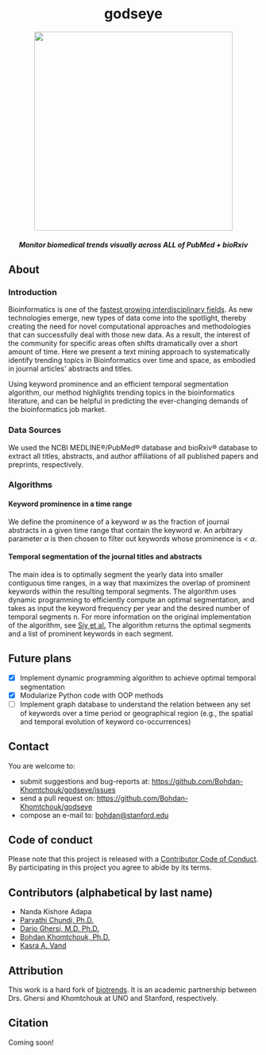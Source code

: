 <div align="center">

# godseye

<img src="https://user-images.githubusercontent.com/9893806/40345517-55dc748c-5d4e-11e8-821c-7a12ad772000.png" height="400" width="400">

##### Monitor biomedical trends visually across ALL of PubMed + bioRxiv

</div>

## About

### Introduction
Bioinformatics is one of the [fastest growing interdisciplinary fields](http://science.sciencemag.org/content/344/6189/1303). As new technologies emerge, new types of data come into the spotlight, thereby creating the need for novel computational approaches and methodologies that can successfully deal with those new data. As a result, the interest of the community for specific areas often shifts dramatically over a short amount of time. Here we present a text mining approach to systematically identify trending topics in Bioinformatics over time and space, as embodied in journal articles' abstracts and titles.

Using keyword prominence and an efficient temporal segmentation algorithm, our method highlights trending topics in the bioinformatics literature, and can be helpful in predicting the ever-changing demands of the bioinformatics job market.

### Data Sources
We used the NCBI MEDLINE®/PubMed® database and bioRxiv® database to extract all titles, abstracts, and author affiliations of all published papers and preprints, respectively.

### Algorithms
#### Keyword prominence in a time range
We define the prominence of a keyword _w_ as the fraction of journal abstracts in a given time range that contain the keyword _w_. An arbitrary parameter _α_ is then chosen to filter out keywords whose prominence is _<_ _α_.

#### Temporal segmentation of the journal titles and abstracts
The main idea is to optimally segment the yearly data into smaller contiguous time ranges, in a way that maximizes the overlap of prominent keywords within the resulting temporal segments. The algorithm uses dynamic programming to efficiently compute an optimal segmentation, and takes as input the keyword frequency per year and the desired number of temporal segments n. For more information on the original implementation of the algorithm, see [Siy et al.](https://dl.acm.org/citation.cfm?id=1379054)  The algorithm returns the optimal segments and a list of prominent keywords in each segment.

## Future plans

- [x] Implement dynamic programming algorithm to achieve optimal temporal segmentation
- [x] Modularize Python code with OOP methods
- [ ] Implement graph database to understand the relation between any set of keywords over a time period or geographical region (e.g., the spatial and temporal evolution of keyword co-occurrences)

## Contact
You are welcome to:

* submit suggestions and bug-reports at: <https://github.com/Bohdan-Khomtchouk/godseye/issues>
* send a pull request on: <https://github.com/Bohdan-Khomtchouk/godseye>
* compose an e-mail to: <bohdan@stanford.edu>

## Code of conduct
Please note that this project is released with a [Contributor Code of Conduct](CONDUCT.md). By participating in this project you agree to abide by its terms.

## Contributors (alphabetical by last name)
* Nanda Kishore Adapa
* [Parvathi Chundi, Ph.D.](https://www.unomaha.edu/college-of-information-science-and-technology/about/faculty-staff/parvathi-chundi.php)
* [Dario Ghersi, M.D. Ph.D.](https://www.unomaha.edu/college-of-information-science-and-technology/about/faculty-staff/dario-ghersi.php)
* [Bohdan Khomtchouk, Ph.D.](https://github.com/Bohdan-Khomtchouk)
* [Kasra A. Vand](https://github.com/kasramvd)

## Attribution
This work is a hard fork of [biotrends](https://github.com/thecodingdoc/biotrends).  It is an academic partnership between Drs. Ghersi and Khomtchouk at UNO and Stanford, respectively.

## Citation
Coming soon!
